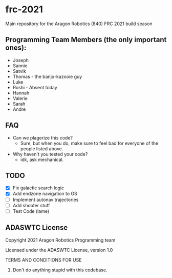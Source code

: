 # frc-2021
Main repository for the Aragon Robotics (840) FRC 2021 build season

## Programming Team Members (the only important ones):

- Joseph 
- Sannie
- Satvik
- Thomas - the banjo-kazooie guy
- Luke
- Roshi - Absent today
- Hannah
- Valerie
- Sarah
- Andre

## FAQ

- Can we plagerize this code?
	- Sure, but when you do, make sure to feel bad for everyone of the people listed above.
- Why haven't you tested your code?
	- idk, ask mechanical.


## TODO

- [x] Fix galactic search logic
- [x] Add endzone navigation to GS
- [ ] Implement autonav trajectories
- [ ] Add shooter stuff
- [ ] Test Code (lame)

## ADASWTC License

Copyright 2021 Aragon Robotics Programming team

Licensed under the ADASWTC License, version 1.0

TERMS AND CONDITIONS FOR USE

1. Don't do anything stupid with this codebase.